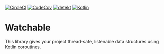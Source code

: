 [![CircleCI](https://circleci.com/gh/gladed/watchable.svg?style=svg&circle-token=4baa4b142e5cc6f6cf6e803a8c5832a9dd755a25)](https://circleci.com/gh/gladed/watchable/)
[![CodeCov](https://codecov.io/github/gladed/watchable/coverage.svg?branch=master)](https://codecov.io/github/gladed/watchable)
[![detekt](https://img.shields.io/badge/code%20style-%E2%9D%A4-FF4081.svg)](https://arturbosch.github.io/detekt/)
[![Kotlin](https://img.shields.io/badge/Kotlin-1.3.21-blue.svg)](https://kotlinlang.org/)

# Watchable

This library gives your project thread-safe, listenable data structures using Kotlin coroutines.
